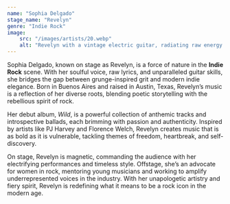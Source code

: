 ```yaml
---
name: "Sophia Delgado"
stage_name: "Revelyn"
genre: "Indie Rock"
image: 
    src: "/images/artists/20.webp"
    alt: "Revelyn with a vintage electric guitar, radiating raw energy and artistic confidence"
---
```


Sophia Delgado, known on stage as Revelyn, is a force of nature in the **Indie Rock** scene. With her soulful voice, raw lyrics, and unparalleled guitar skills, she bridges the gap between grunge-inspired grit and modern indie elegance. Born in Buenos Aires and raised in Austin, Texas, Revelyn’s music is a reflection of her diverse roots, blending poetic storytelling with the rebellious spirit of rock.

Her debut album, *Wild*, is a powerful collection of anthemic tracks and introspective ballads, each brimming with passion and authenticity. Inspired by artists like PJ Harvey and Florence Welch, Revelyn creates music that is as bold as it is vulnerable, tackling themes of freedom, heartbreak, and self-discovery.

On stage, Revelyn is magnetic, commanding the audience with her electrifying performances and timeless style. Offstage, she’s an advocate for women in rock, mentoring young musicians and working to amplify underrepresented voices in the industry. With her unapologetic artistry and fiery spirit, Revelyn is redefining what it means to be a rock icon in the modern age.
